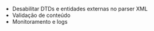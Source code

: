 - Desabilitar DTDs e entidades externas no parser XML
- Validação de conteúdo
- Monitoramento e logs